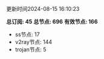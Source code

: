 更新时间2024-08-15 16:10:23

**总订阅: 45**
**总节点: 696**
**有效节点: 166**
- ss节点: 17
- v2ray节点: 144
- trojan节点: 5
